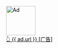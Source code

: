 <a href="{{ ad.redirect_url }}" target="_blank" style="color: black">
<img src="{{ ad.img }}" alt="Ad" style="height: 80px !important;width: auto !important;" ></a>
<br>
<a href="{{ ad.redirect_url }}" target="_blank" style="color: black">
👆 {{ ad.url }} [广告]
</a>